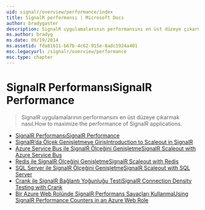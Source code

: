```yaml
---
uid: signalr/overview/performance/index
title: SignalR performansı | Microsoft Docs
author: bradygaster
description: SignalR uygulamalarının performansını en üst düzeye çıkarmak nasıl.
ms.author: bradyg
ms.date: 09/19/2014
ms.assetid: fda81611-b67b-4c62-915e-8adc1924a401
msc.legacyurl: /signalr/overview/performance
msc.type: chapter
---
```

<a name="signalr-performance"></a><span data-ttu-id="124c2-103">SignalR Performansı</span><span class="sxs-lookup"><span data-stu-id="124c2-103">SignalR Performance</span></span>
====================
> <span data-ttu-id="124c2-104">SignalR uygulamalarının performansını en üst düzeye çıkarmak nasıl.</span><span class="sxs-lookup"><span data-stu-id="124c2-104">How to maximize the performance of SignalR applications.</span></span>


- [<span data-ttu-id="124c2-105">SignalR Performansı</span><span class="sxs-lookup"><span data-stu-id="124c2-105">SignalR Performance</span></span>](signalr-performance.md)
- [<span data-ttu-id="124c2-106">SignalR’da Ölçek Genişletmeye Giriş</span><span class="sxs-lookup"><span data-stu-id="124c2-106">Introduction to Scaleout in SignalR</span></span>](scaleout-in-signalr.md)
- [<span data-ttu-id="124c2-107">Azure Service Bus ile SignalR Ölçeğini Genişletme</span><span class="sxs-lookup"><span data-stu-id="124c2-107">SignalR Scaleout with Azure Service Bus</span></span>](scaleout-with-windows-azure-service-bus.md)
- [<span data-ttu-id="124c2-108">Redis ile SignalR Ölçeğini Genişletme</span><span class="sxs-lookup"><span data-stu-id="124c2-108">SignalR Scaleout with Redis</span></span>](scaleout-with-redis.md)
- [<span data-ttu-id="124c2-109">SQL Server ile SignalR Ölçeğini Genişletme</span><span class="sxs-lookup"><span data-stu-id="124c2-109">SignalR Scaleout with SQL Server</span></span>](scaleout-with-sql-server.md)
- [<span data-ttu-id="124c2-110">Crank ile SignalR Bağlantı Yoğunluğu Testi</span><span class="sxs-lookup"><span data-stu-id="124c2-110">SignalR Connection Density Testing with Crank</span></span>](signalr-connection-density-testing-with-crank.md)
- [<span data-ttu-id="124c2-111">Bir Azure Web Rolünde SignalR Performans Sayaçları Kullanma</span><span class="sxs-lookup"><span data-stu-id="124c2-111">Using SignalR Performance Counters in an Azure Web Role</span></span>](using-signalr-performance-counters-in-an-azure-web-role.md)

